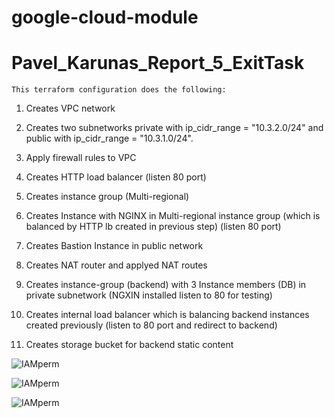 # google-cloud-module

# Pavel_Karunas_Report_5_ExitTask

	This terraform configuration does the following:

 1. Creates VPC network

 2. Creates two subnetworks private with ip_cidr_range = "10.3.2.0/24" and public with ip_cidr_range = "10.3.1.0/24".

 3. Apply firewall rules to VPC

 4. Creates HTTP load balancer (listen 80 port)

 5. Creates instance group (Multi-regional)

 5. Creates Instance with NGINX in Multi-regional instance group (which is balanced by HTTP lb created in previous step) (listen 80 port)

 6. Creates Bastion Instance in public network

 7. Creates NAT router and applyed NAT routes

 8. Creates instance-group (backend) with 3 Instance members (DB) in private subnetwork (NGXIN installed listen to 80 for testing)

 9. Creates internal load balancer which is balancing backend instances created previously (listen to 80 port and redirect to backend)

 10. Creates storage bucket for backend static content 

![IAMperm](https://github.com/MNT-Lab/google-cloud-module/blob/pkarunas/Day4/Hometask/Screenshots/task3/Screenshot%20from%202020-02-19%2016-48-43.png)

![IAMperm](https://github.com/MNT-Lab/google-cloud-module/blob/pkarunas/Day4/Hometask/Screenshots/task3/Screenshot%20from%202020-02-19%2016-52-42.png)

![IAMperm](https://github.com/MNT-Lab/google-cloud-module/blob/pkarunas/Day4/Hometask/Screenshots/task3/Screenshot%20from%202020-02-19%2017-10-28.png)
